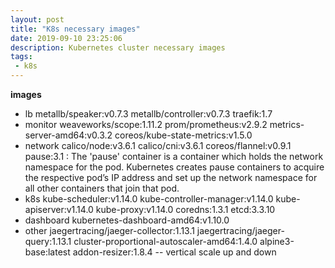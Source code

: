 ```yaml
---
layout: post
title: "K8s necessary images"
date: 2019-09-10 23:25:06
description: Kubernetes cluster necessary images
tags:
 - k8s
---
```


**images**
- lb
  metallb/speaker:v0.7.3
  metallb/controller:v0.7.3
  traefik:1.7
- monitor
  weaveworks/scope:1.11.2
  prom/prometheus:v2.9.2
  metrics-server-amd64:v0.3.2
  coreos/kube-state-metrics:v1.5.0
- network
  calico/node:v3.6.1
  calico/cni:v3.6.1
  coreos/flannel:v0.9.1
  pause:3.1 : The 'pause' container is a container which holds the network namespace for the pod. Kubernetes creates pause containers to acquire the respective pod’s IP address and set up the network namespace for all other containers that join that pod.
- k8s
  kube-scheduler:v1.14.0
  kube-controller-manager:v1.14.0
  kube-apiserver:v1.14.0
  kube-proxy:v1.14.0
  coredns:1.3.1
  etcd:3.3.10
- dashboard
  kubernetes-dashboard-amd64:v1.10.0
- other
  jaegertracing/jaeger-collector:1.13.1
  jaegertracing/jaeger-query:1.13.1
  cluster-proportional-autoscaler-amd64:1.4.0
  alpine3-base:latest
  addon-resizer:1.8.4 -- vertical scale up and down
